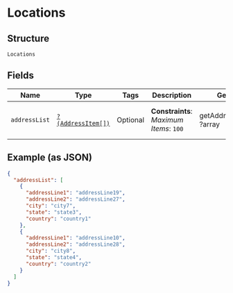 
# Locations

## Structure

`Locations`

## Fields

| Name | Type | Tags | Description | Getter | Setter |
|  --- | --- | --- | --- | --- | --- |
| `addressList` | [`?(AddressItem[])`](../../doc/models/address-item.md) | Optional | **Constraints**: *Maximum Items*: `100` | getAddressList(): ?array | setAddressList(?array addressList): void |

## Example (as JSON)

```json
{
  "addressList": [
    {
      "addressLine1": "addressLine19",
      "addressLine2": "addressLine27",
      "city": "city7",
      "state": "state3",
      "country": "country1"
    },
    {
      "addressLine1": "addressLine10",
      "addressLine2": "addressLine28",
      "city": "city8",
      "state": "state4",
      "country": "country2"
    }
  ]
}
```

